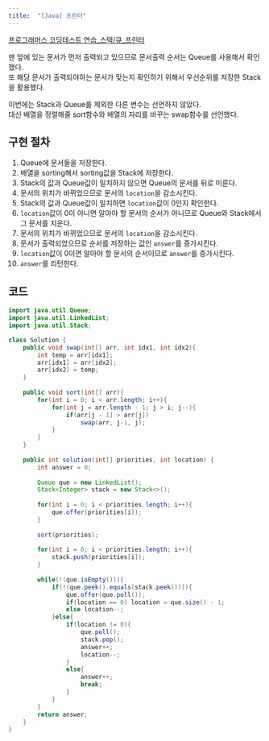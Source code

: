 ```yaml
---
title:  "[Java] 프린터"
---
```


[프로그래머스 코딩테스트 연습_스택/큐_프린터](https://programmers.co.kr/learn/courses/30/lessons/42587)

맨 앞에 있는 문서가 먼저 출력되고 있으므로 문서출력 순서는 Queue를 사용해서 확인했다.  
또 해당 문서가 출력되야하는 문서가 맞는지 확인하기 위해서 우선순위를 저장한 Stack을 활용했다. 

이번에는 Stack과 Queue를 제외한 다른 변수는 선언하지 않았다.  
대신 배열을 정렬해줄 sort함수와 배열의 자리를 바꾸는 swap함수를 선언했다.  
  
## 구현 절차

1. Queue에 문서들을 저장한다.  
2. 배열을 sorting해서 sorting값을 Stack에 저장한다.  
3. Stack의 값과 Queue값이 일치하지 않으면 Queue의 문서를 뒤로 미룬다.
4. 문서의 위치가 바뀌었으므로 문서의 `location`을 감소시킨다.
5. Stack의 값과 Queue값이 일치하면 `location`값이 0인지 확인한다.
6. `location`값이 0이 아니면 알아야 할 문서의 순서가 아니므로 Queue와 Stack에서 그 문서를 지운다. 
6. 문서의 위치가 바뀌었으므로 문서의 `location`을 감소시킨다.
7. 문서가 출력되었으므로 순서를 저장하는 값인 `answer`를 증가시킨다. 
8. `location`값이 0이면 알아야 할 문서의 순서이므로 `answer`를 증가시킨다.
9. `answer`를 리턴한다.

## 코드

```java
import java.util.Queue;
import java.util.LinkedList;
import java.util.Stack;

class Solution {
    public void swap(int[] arr, int idx1, int idx2){
        int temp = arr[idx1];
        arr[idx1] = arr[idx2];
        arr[idx2] = temp;
    }
    
    public void sort(int[] arr){
        for(int i = 0; i < arr.length; i++){
            for(int j = arr.length - 1; j > i; j--){
                if(arr[j - 1] > arr[j])
                    swap(arr, j-1, j);
            }
        }
    }
    
    public int solution(int[] priorities, int location) {
        int answer = 0;
        
        Queue que = new LinkedList();
        Stack<Integer> stack = new Stack<>();
        
        for(int i = 0; i < priorities.length; i++){
            que.offer(priorities[i]);    
        }
        
        sort(priorities);
        
        for(int i = 0; i < priorities.length; i++){
            stack.push(priorities[i]);
        }
        
        while(!(que.isEmpty())){
            if(!(que.peek().equals(stack.peek()))){
                que.offer(que.poll());
                if(location == 0) location = que.size() - 1;
                else location--;
            }else{
                if(location != 0){
                    que.poll();
                    stack.pop();
                    answer++;
                    location--;
                }
                else{
                    answer++;
                    break;
                }
            }
        }
        return answer;
    }
}
```
